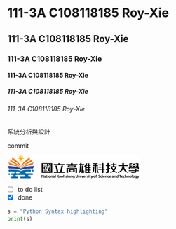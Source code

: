 # 111-3A C108118185 Roy-Xie
## 111-3A C108118185 Roy-Xie
### 111-3A C108118185 Roy-Xie
#### 111-3A C108118185 Roy-Xie
##### 111-3A C108118185 Roy-Xie
###### 111-3A C108118185 Roy-Xie
系統分析與設計

commit


![NKUST](logo.png "高科大")


- [ ] to do list
- [X] done

```python
s = "Python Syntax highlighting"
print(s)
```

